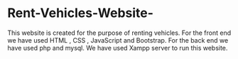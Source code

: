 # Rent-Vehicles-Website-
This website is created for the purpose of renting vehicles. 
For the front end we have used HTML , CSS , JavaScript and Bootstrap. 
For the back end we have used php and mysql.
We have used Xampp server to run this website. 


